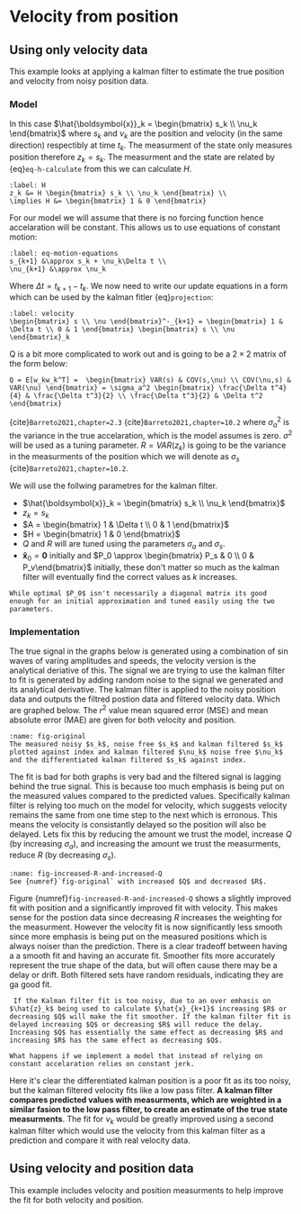 # Velocity from position

## Using only velocity data
This example looks at applying a kalman filter to estimate the true position and velocity from noisy position data. 

### Model
In this case $\hat{\boldsymbol{x}}_k = \begin{bmatrix} s_k \\ \nu_k \end{bmatrix}$ where $s_k$ and $\nu_k$ are the position and velocity (in the same direction) respectibly at time $t_k$.  The measurment of the state only measures position therefore $z_k = s_k$. The measurment and the state are related by {eq}`eq-h-calculate` from this we can calculate $H$.
```{math}
:label: H
z_k &= H \begin{bmatrix} s_k \\ \nu_k \end{bmatrix} \\
\implies H &= \begin{bmatrix} 1 & 0 \end{bmatrix}
```
For our model we will assume that there is no forcing function hence accelaration will be constant. This allows us to use equations of constant motion:
```{math}
:label: eq-motion-equations
s_{k+1} &\approx s_k + \nu_k\Delta t \\
\nu_{k+1} &\approx \nu_k
```
Where $\Delta t = t_{k+1} - t_k$. We now need to write our update equations in a form which can be used by the kalman fitler {eq}`projection`:
```{math}
:label: velocity
\begin{bmatrix} s \\ \nu \end{bmatrix}^-_{k+1} = \begin{bmatrix} 1 & \Delta t \\ 0 & 1 \end{bmatrix} \begin{bmatrix} s \\ \nu \end{bmatrix}_k
```

Q is a bit more complicated to work out and is going to be a $2 \times 2$ matrix of the form below:

```{math}
Q = E[w_kw_k^T] =  \begin{bmatrix} VAR(s) & COV(s,\nu) \\ COV(\nu,s) & VAR(\nu) \end{bmatrix} = \sigma_a^2 \begin{bmatrix} \frac{\Delta t^4}{4} & \frac{\Delta t^3}{2} \\ \frac{\Delta t^3}{2} & \Delta t^2 \end{bmatrix}
```
{cite}`Barreto2021,chapter=2.3` {cite}`Barreto2021,chapter=10.2`
where $\sigma_a^2$ is the variance in the true accelaration, which is the model assumes is zero. $\sigma^2$ will be used as a tuning parameter.
$R = VAR(z_k)$ is going to be the variance in the measurments of the position which we will denote as $\sigma_s$ {cite}`Barreto2021,chapter=10.2`.

We will use the follwing parametres for the kalman filter.
- $\hat{\boldsymbol{x}}_k = \begin{bmatrix} s_k \\ \nu_k \end{bmatrix}$
- $z_k = s_k$
- $A = \begin{bmatrix} 1 & \Delta t \\ 0 & 1 \end{bmatrix}$
- $H = \begin{bmatrix} 1 & 0 \end{bmatrix}$ 
- $Q$ and $R$ will are tuned using the parameters $\sigma_a$ and $\sigma_s$.
- $\boldsymbol{\hat{x}}_0 = \boldsymbol{0}$ initially and $P_0 \approx \begin{bmatrix} P_s & 0 \\ 0 & P_v\end{bmatrix}$ initially, these don't matter so much as the kalman filter will eventually find the correct values as $k$ increases.

```{note}
While optimal $P_0$ isn't necessarily a diagonal matrix its good enough for an initial approximation and tuned easily using the two parameters.
```

### Implementation


The true signal in the graphs below is generated using a combination of $\sin$ waves of varing amplitudes and speeds, the velocity version is the analytical deriative of this. The signal we are trying to use the kalman filter to fit is generated by adding random noise to the signal we generated and its analytical derivative. The kalman filter is applied to the noisy position data and outputs the filtred postion data and filtered velocity data. Which are graphed below.
The $r^2$ value mean squared error (MSE) and mean absolute error (MAE) are given for both velocity and position.


```{figure} image-23.png
:name: fig-original
The measured noisy $s_k$, noise free $s_k$ and kalman filtered $s_k$ plotted against index and kalman filtered $\nu_k$ noise free $\nu_k$ and the differentiated kalman filtered $s_k$ against index.
```

The fit is bad for both graphs is very bad and the filtered signal is lagging behind the true signal. This is because too much emphasis is being put on the measured values compared to the predicted values. Specifically kalman filter is relying too much on the model for velocity, which suggests velocity remains the same from one time step to the next which is erronous. This means the velocity is consistantly delayed so the position will also be delayed. Lets fix this by reducing the amount we trust the model, increase $Q$ (by increasing $\sigma_a$), and increasing the amount we trust the measurments, reduce $R$ (by decreasing $\sigma_s$).

```{figure} image-24.png
:name: fig-increased-R-and-increased-Q
See {numref}`fig-original` with increased $Q$ and decreased $R$.
```

Figure {numref}`fig-increased-R-and-increased-Q` shows a slightly improved fit with position and a significantly improved fit with velocity. This makes sense for the postion data since decreasing $R$ increases the weighting for the measurment. However the velocity fit is now significantly less smooth since more emphasis is being put on the measured positions which is always noiser than the prediction. There is a clear tradeoff between having a a smooth fit and having an accurate fit. Smoother fits more accurately represent the true shape of the data, but will often cause there may be a delay or drift. Both filtered sets have random residuals, indicating they are ga good fit.

```{important}
 If the Kalman filter fit is too noisy, due to an over emhasis on $\hat{z}_k$ being used to calculate $\hat{x}_{k+1}$ increasing $R$ or decreasing $Q$ will make the fit smoother. If the kalman filter fit is delayed increasing $Q$ or decreasing $R$ will reduce the delay. Increasing $Q$ has essentially the same effect as decreasing $R$ and increasing $R$ has the same effect as decreasing $Q$. 
``` 

```{admonition} Question
What happens if we implement a model that instead of relying on constant accelaration relies on constant jerk.
```



Here it's clear the differentiated kalman position is a poor fit as its too noisy, but the kalman filtered velocity fits like a low pass filter. **A kalman filter compares predicted values with measurments, which are weighted in a similar fasion to the low pass filter, to create an estimate of the true state measurments**. The fit for $\nu_k$ would be greatly improved using a second kalman filter which would use the velocity from this kalman filter as a prediction and compare it with real velocity data.

## Using velocity and position data
This example includes velocity and position measurments to help improve the fit for both velocity and position. 